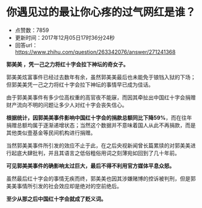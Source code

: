# 你遇见过的最让你心疼的过气网红是谁？
- 点赞数：7859
- 更新时间：2017年12月05日17时36分24秒
- 回答url：https://www.zhihu.com/question/263342076/answer/271241368
<body>
 <p data-pid="YGNukNnA"><b>郭美美 ，凭一己之力将红十字会拉下神坛的奇女子。</b></p>
 <p data-pid="lg2OM8Kb">郭美美炫富事件已经过去数年有余，虽然郭美美最后也未能免于锒铛入狱的下场；但郭美美凭一己之力将红十字会拉下神坛的事情早已成为佳话。</p>
 <p data-pid="5CdOLLv_">由于郭美美事件有多少位高权重的高官夜不能寐，而因其牵扯出中国红十字会捐赠财产流向不明的问题让多少人对红十字会丧失信心。</p>
 <p data-pid="ilv_dWVB"><b>根据统计，因郭美美事件影响中国红十字会的捐款总额同比下降59%</b>，而在往年捐赠总额均属于逐渐递增状态；当然这个数据并不意味着国人从此不再捐款，而是其他类似壹基金等民间机构进行捐赠。</p>
 <p data-pid="kPxLF1pM">当然郭美美事件所引发的效应不止于此，在之后央视新闻曾长篇累牍的对郭美美进行起底大肆批判，并且其语言之低俗粗俗用词之刻薄宛如回到了几十年前。</p>
 <p data-pid="5jdTWm8y"><b>可见郭美美事件的确影响太过巨大，最后不得不利用官方媒体平息众怒。</b></p>
 <p data-pid="aaBdQstx">虽然最后红十字会的事情无疾而终，郭美美也因其涉嫌赌博的控诉被判刑，但是郭美美事情所引发的社会效应却是绝对的空前绝后。</p>
 <p data-pid="WUJne96J"><b>至少从那之后中国红十字会就成了贬义词。</b></p>
</body>